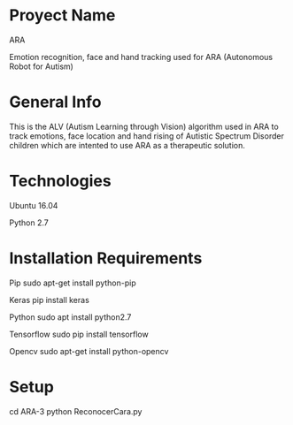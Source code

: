 # Proyect Name
ARA

Emotion recognition, face and hand tracking used for ARA (Autonomous Robot for Autism)
# General Info

This is the ALV (Autism Learning through Vision) algorithm used in ARA to track emotions, face location and hand rising of Autistic Spectrum Disorder children which are intented to use ARA as a therapeutic solution.

# Technologies

Ubuntu 16.04

Python 2.7

# Installation Requirements

Pip sudo apt-get install python-pip

Keras pip install keras

Python sudo apt install python2.7

Tensorflow sudo pip install tensorflow

Opencv sudo apt-get install python-opencv


# Setup

cd ARA-3
python ReconocerCara.py
 
